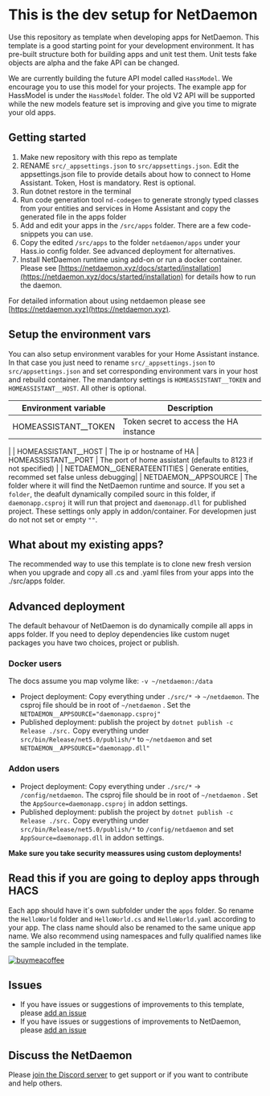 # This is the dev setup for NetDaemon

Use this repository as template when developing apps for NetDaemon. This template is a good starting point for your development environment. It has pre-built structure both for building apps and unit test them. Unit tests fake objects are alpha and the fake API can be changed.

We are currently building the future API model called `HassModel`. We encourage you to use this model for your projects. The example app for HassModel is under the `HassModel` folder. The old V2 API will be supported while the new models feature set is improving and give you time to migrate your old apps.

## Getting started

1. Make new repository with this repo as template
2. RENAME `src/_appsettings.json` to `src/appsettings.json`. Edit the appsettings.json file to provide details about how to connect to Home Assistant. Token, Host is mandatory. Rest is optional. 
3. Run dotnet restore in the terminal
4. Run code generation tool `nd-codegen` to generate strongly typed classes from your entities and services in Home Assistant and copy the generated file in the apps folder
6. Add and edit your apps in the `/src/apps` folder. There are a few code-snippets you can use.
7. Copy the edited `/src/apps` to the folder `netdaemon/apps` under your Hass.io config folder. See advanced deployment for alternatives.
8. Install NetDaemon runtime using add-on or run a docker container. Please see [https://netdaemon.xyz/docs/started/installation](https://netdaemon.xyz/docs/started/installation) for details how to run the daemon.

For detailed information about using netdaemon please see [https://netdaemon.xyz](https://netdaemon.xyz).

## Setup the environment vars
You can also setup environment varables for your Home Assistant instance. In that case you just need to rename `src/_appsettings.json` to `src/appsettings.json` and set corresponding environment vars in your host and rebuild container. The mandantory settings is `HOMEASSISTANT__TOKEN` and `HOMEASSISTANT__HOST`. All other is optional.

| Environment variable | Description |
| ------ | ------ |
| HOMEASSISTANT__TOKEN   |  Token secret to access the HA instance
  |
| HOMEASSISTANT__HOST | The ip or hostname of HA
| HOMEASSISTANT__PORT | The port of home assistant (defaults to 8123 if not specified) |
| NETDAEMON__GENERATEENTITIES | Generate entities, recommed set false unless debugging|
| NETDAEMON__APPSOURCE | The folder where it will find the NetDaemon runtime and source. If you set a `folder`, the deafult dynamically compiled sourc in this folder, if `daemonapp.csproj` it will run that project and `daemonapp.dll` for published project. These settings only apply in addon/container. For developmen just do not not set or empty `""`. 

## What about my existing apps?
The recommended way to use this template is to clone new fresh version when you upgrade and copy all .cs and .yaml files from your apps into the ./src/apps folder. 

## Advanced deployment
The default behavour of NetDaemon is do dynamically compile all apps in apps folder. If you need to deploy dependencies like custom nuget packages you have two choices, project or publish.
### Docker users
The docs assume you map volyme like:
`-v ~/netdaemon:/data`
- Project deployment: Copy everything under `./src/*` -> `~/netdaemon`. The csproj file should be in root of `~/netdaemon` . Set the `NETDAEMON__APPSOURCE="daemonapp.csproj"`
- Published deployment: publish the project by `dotnet publish -c Release ./src.` Copy everything under `src/bin/Release/net5.0/publish/*` to `~/netdaemon` and set `NETDAEMON__APPSOURCE="daemonapp.dll"` 

### Addon users
- Project deployment: Copy everything under `./src/*` -> `/config/netdaemon`. The csproj file should be in root of `~/netdaemon` . Set the `AppSource=daemonapp.csproj` in addon settings.
- Published deployment: publish the project by `dotnet publish -c Release ./src.` Copy everything under `src/bin/Release/net5.0/publish/*` to `/config/netdaemon` and set `AppSource=daemonapp.dll` in addon settings.

**Make sure you take security meassures using custom deployments!** 
## Read this if you are going to deploy apps through HACS

Each app should have it´s own subfolder under the `apps` folder. So rename the `HelloWorld` folder and `HelloWorld.cs` and `HelloWorld.yaml` according to your app. The class name should also be renamed to the same unique app name. We also recommend using namespaces and fully qualified names like the sample included in the template.

[![buymeacoffee](https://www.buymeacoffee.com/assets/img/custom_images/orange_img.png)](https://www.buymeacoffee.com/ij1qXRM6E)

## Issues

- If you have issues or suggestions of improvements to this template, please [add an issue](https://github.com/net-daemon/netdaemon-app-template)
- If you have issues or suggestions of improvements to NetDaemon, please [add an issue](https://github.com/net-daemon/netdaemon/issues)

## Discuss the NetDaemon

Please [join the Discord server](https://discord.gg/K3xwfcX) to get support or if you want to contribute and help others.
